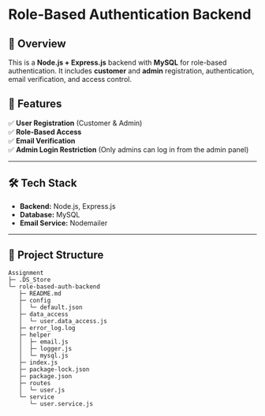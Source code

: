 # **Role-Based Authentication Backend**

## **📌 Overview**

This is a **Node.js + Express.js** backend with **MySQL** for role-based authentication. It includes **customer** and **admin** registration, authentication, email verification, and access control.

## **🚀 Features**

✅ **User Registration** (Customer & Admin)  
✅ **Role-Based Access**  
✅ **Email Verification**  
✅ **Admin Login Restriction** (Only admins can log in from the admin panel)

---

## **🛠️ Tech Stack**

- **Backend:** Node.js, Express.js
- **Database:** MySQL
- **Email Service:** Nodemailer

---

## **📂 Project Structure**

```
Assignment
├─ .DS_Store
└─ role-based-auth-backend
   ├─ README.md
   ├─ config
   │  └─ default.json
   ├─ data_access
   │  └─ user.data_access.js
   ├─ error_log.log
   ├─ helper
   │  ├─ email.js
   │  ├─ logger.js
   │  └─ mysql.js
   ├─ index.js
   ├─ package-lock.json
   ├─ package.json
   ├─ routes
   │  └─ user.js
   └─ service
      └─ user.service.js

```
